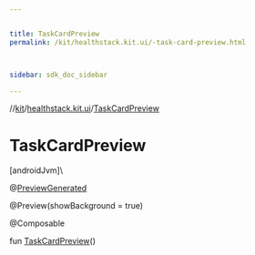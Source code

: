 ```yaml
---


title: TaskCardPreview
permalink: /kit/healthstack.kit.ui/-task-card-preview.html



sidebar: sdk_doc_sidebar

---
```



//[kit](/kit.html)/[healthstack.kit.ui](index.html)/[TaskCardPreview](-task-card-preview.html)



# TaskCardPreview



[androidJvm]\




@[PreviewGenerated](../healthstack.kit.annotation/-preview-generated/index.html)



@Preview(showBackground = true)



@Composable



fun [TaskCardPreview](-task-card-preview.html)()






